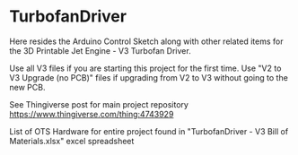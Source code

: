 # TurbofanDriver
Here resides the Arduino Control Sketch along with other related items for the 3D Printable Jet Engine - V3 Turbofan Driver.

Use all V3 files if you are starting this project for the first time. Use "V2 to V3 Upgrade (no PCB)" files if upgrading from V2 to V3 without going to the new PCB.


See Thingiverse post for main project repository
https://www.thingiverse.com/thing:4743929


List of OTS Hardware for entire project found in "TurbofanDriver - V3 Bill of Materials.xlsx" excel spreadsheet

